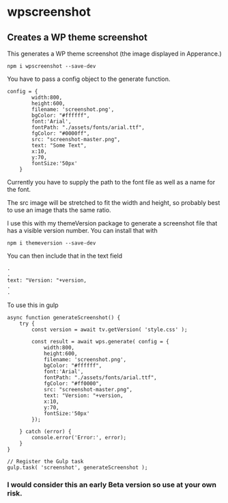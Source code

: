 # wpscreenshot
## Creates a WP theme screenshot

This generates a WP theme screenshot (the image displayed in Apperance.)

    npm i wpscreenshot --save-dev

You have to pass a config object to the generate function.

    config = {
            width:800,
            height:600,
            filename: 'screenshot.png',
            bgColor: "#ffffff",
            font:'Arial',
            fontPath: "./assets/fonts/arial.ttf",
            fgColor: "#0000ff",
            src: "screenshot-master.png",
            text: "Some Text",
            x:10,
            y:70,
            fontSize:'50px'
        }

Currently you have to supply the path to the font file as well as a name for the font.

The src image will be stretched to fit the width and height, so probably best to use an image thats the same ratio.

I use this with my themeVersion package to generate a screenshot file that has a visible version number.  You can install that with

    npm i themeversion --save-dev

You can then include that in the text field

    .
    .
    text: "Version: "+version,
    .
    .

To use this in gulp

    async function generateScreenshot() {
        try {
            const version = await tv.getVersion( 'style.css' );

            const result = await wps.generate( config = {
                width:800,
                height:600,
                filename: 'screenshot.png',
                bgColor: "#ffffff",
                font:'Arial',
                fontPath: "./assets/fonts/arial.ttf",
                fgColor: "#ff0000",
                src: "screenshot-master.png",
                text: "Version: "+version,
                x:10,
                y:70,
                fontSize:'50px'
            });

        } catch (error) {
            console.error('Error:', error);
        }
    }

    // Register the Gulp task
    gulp.task( 'screenshot', generateScreenshot );


### I would consider this an early Beta version so use at your own risk.
